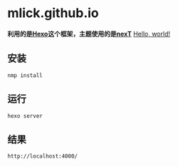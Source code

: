# mlick.github.io
**利用的是[Hexo](https://github.com/hexojs/hexo)这个框架，主题使用的是[nexT](http://theme-next.iissnan.com/)**
<a href="https://github.com/hexojs/hexo" target="_blank">Hello, world!</a>
## 安装
    nmp install
## 运行
    hexo server
## 结果
    http://localhost:4000/

